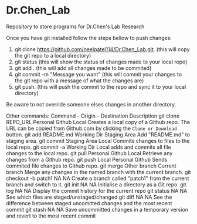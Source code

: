# Dr.Chen_Lab
Repository to store programs for Dr.Chen's Lab Research 

Once you have git installed follow the steps bellow to push changes:

1. git clone https://github.com/neelpatel114/Dr.Chen_Lab.git.   (this will copy the git repo to a local directory)
2. git status   (this will show the status of changes made to your local repo)
3. git add .    (this will add all changes made to be commited)
4. git commit -m "Message you want"    (this will commit your changes to the git repo with a message of what the changes are)
5. git push.     (this will push the commit to the repo and sync it to your local directory) 

Be aware to not override someone elses changes in another directory. 

Other commands:
Command	- Origin - Destination	Description
git clone REPO_URL	Personal Github	Local	Creates a local copy of a Github repo. The URL can be copied from Github.com by clicking the `Clone or Download` button.
git add README.md	Working Dir	Staging Area	Add "README.md" to staging area.
git commit	Staging Area	Local	Commits changes to files to the local repo.
git commit -a	Working Dir	Local	adds and commits all file changes to the local repo.
git pull	Personal Github	Local	Retrieve any changes from a Github repo.
git push	Local	Personal Github	Sends commited file changes to Github repo.
git merge	Other branch	Current branch	Merge any changes in the named branch with the current branch.
git checkout -b patch1	NA	NA	Create a branch called "patch1" from the current branch and switch to it.
git init	NA	NA	Initialise a directory as a Git repo.
git log	NA	NA	Display the commit history for the current repo
git status	NA	NA	See which files are staged/unstaged/changed
git diff	NA	NA	See the difference between staged uncomitted changes and the most recent commit
git stash	NA	NA	Save uncommitted changes in a temporary version and revert to the most recent commit
